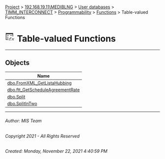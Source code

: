 #### 

[Project](../../../../../../index.md) > [192.168.19.11\\MEDIBLNG](../../../../../index.md) > [User databases](../../../../index.md) > [TIMM_INTERCONNECT](../../../index.md) > [Programmability](../../index.md) > [Functions](../index.md) > Table-valued Functions

# ![Table-valued Functions](../../../../../../Images/Function_Table32.png) Table-valued Functions

---

## <a name="#objects"></a>Objects

| Name |
|---|
| [dbo.FromXML_GetListaHubbing](FromXML_GetListaHubbing.md) |
| [dbo.ftt_GetScheduleAgreementRate](ftt_GetScheduleAgreementRate.md) |
| [dbo.Split](Split.md) |
| [dbo.SplitInTwo](SplitInTwo.md) |


---

###### Author:  MIS Team

###### Copyright 2021 - All Rights Reserved

###### Created: Monday, November 22, 2021 4:40:59 PM

